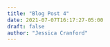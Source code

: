 ```yaml
---
title: "Blog Post 4"
date: 2021-07-07T16:17:27-05:00
draft: false
author: "Jessica Cranford"
---
```


